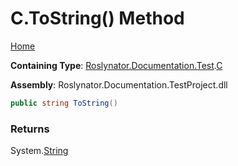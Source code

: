 <a name="_Top"></a>

# C\.ToString\(\) Method

[Home](../../../../../README.md#_Top)

**Containing Type**: [Roslynator.Documentation.Test](../../README.md#_Top)\.[C](../README.md#_Top)

**Assembly**: Roslynator\.Documentation\.TestProject\.dll

```csharp
public string ToString()
```

### Returns

System\.[String](https://docs.microsoft.com/en-us/dotnet/api/system.string)

